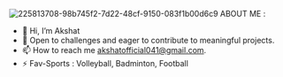![225813708-98b745f2-7d22-48cf-9150-083f1b00d6c9](https://github.com/Akshat041/Akshat041/assets/132469517/79d16497-03fe-4ea9-ab19-5d4d8688d092)
ABOUT ME :
- 👋 Hi, I’m Akshat
- 🎯 Open to challenges and eager to contribute to meaningful projects.
- 📫 How to reach me akshatofficial041@gmail.com.
- ⚡ Fav-Sports : Volleyball, Badminton, Football

<!---
Akshat041/Akshat041 is a ✨ special ✨ repository because its `README.md` (this file) appears on your GitHub profile.
You can click the Preview link to take a look at your changes.
--->

